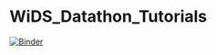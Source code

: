 # WiDS_Datathon_Tutorials

[![Binder](https://mybinder.org/badge_logo.svg)](https://mybinder.org/v2/gh/keikokamei/WiDS_Datathon_Tutorials/HEAD)